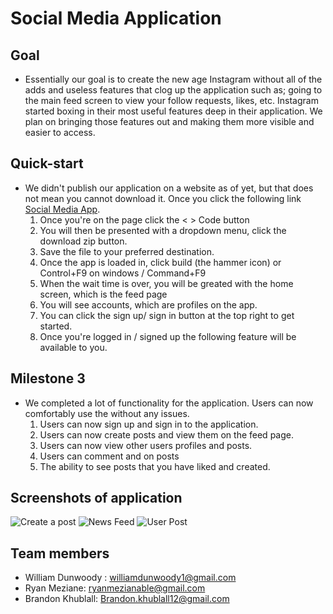 # Social Media Application 

## Goal
- Essentially our goal is to create the new age Instagram without all of the adds and useless features that clog up the application such as; going to the main feed screen to view your follow requests, likes, etc. Instagram started boxing in their most useful features deep in their application. We plan on bringing those features out and making them more visible and easier to access. 

## Quick-start
- We didn't publish our application on a website as of yet, but that does not mean you cannot download it. Once you click the following link [Social Media App](https://github.com/WillDunw/AppDev3-Project-5A6).
  1. Once you're on the page click the < > Code button
  2. You will then be presented with a dropdown menu, click the download zip button.
  3. Save the file to your preferred destination.
  4. Once the app is loaded in, click build (the hammer icon) or Control+F9	on windows / Command+F9
  5. When the wait time is over, you will be greated with the home screen, which is the feed page 
  6. You will see accounts, which are profiles on the app.
  7. You can click the sign up/ sign in button at the top right to get started.
  8. Once you're logged in / signed up the following feature will be available to you. 

## Milestone 3
- We completed a lot of functionality for the application. Users can now comfortably use the without any issues.
  1. Users can now sign up and sign in to the application.
  2. Users can now create posts and view them on the feed page.
  3. Users can now view other users profiles and posts.
  4. Users can comment and on posts
  5. The ability to see posts that you have liked and created.

## Screenshots of application
![Create a post](/bumpleCreatePost.png)
![News Feed](/bumpleHomeScreen.png)
![User Post](/bumpleViewOwnAccount.png)




## Team members
- William Dunwoody : williamdunwoody1@gmail.com
- Ryan Meziane: ryanmezianable@gmail.com
- Brandon Khublall: Brandon.khublall12@gmail.com 
